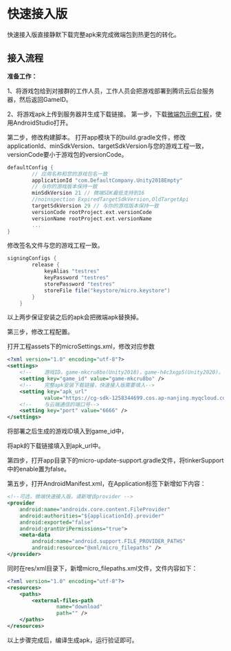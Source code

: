 # 快速接入版

快速接入版直接静默下载完整apk来完成微端包到热更包的转化。

## 接入流程

**准备工作：**

1、将游戏包给到对接群的工作人员，工作人员会把游戏部署到腾讯云后台服务器，然后返回GameID。

2、将游戏apk上传到服务器并生成下载链接。
第一步，下载[微端包示例工程](../Demo/微端APP示例工程/TcrMicroAppForUnity2018Empty.zip)，使用AndroidStudio打开。

第二步，修改构建脚本。
打开app模块下的build.gradle文件，修改applicationId、minSdkVersion、targetSdkVersion与您的游戏工程一致，versionCode要小于游戏包的versionCode。

```groovy
defaultConfig {
        // 应用名称和您的游戏包名一致
        applicationId "com.DefaultCompany.Unity2018Empty"
        // 与你的游戏版本保持一致
        minSdkVersion 21 // 微端SDK最低支持到16
        //noinspection ExpiredTargetSdkVersion,OldTargetApi
        targetSdkVersion 29 // 与你的游戏版本保持一致
        versionCode rootProject.ext.versionCode
        versionName rootProject.ext.versionName
        ...
}
```

修改签名文件与您的游戏工程一致。

```groovy
signingConfigs {
        release {
            keyAlias "testres"
            keyPassword "testres"
            storePassword "testres"
            storeFile file("keystore/micro.keystore")
        }
    }
```

以上两步保证安装之后的apk会把微端apk替换掉。

第三步，修改工程配置。

打开工程assets下的microSettings.xml，修改对应参数

```xml
<?xml version="1.0" encoding="utf-8"?>
<settings>
    <!--    游戏ID。game-mkcru8bo(Unity2018)，game-h4c3xgp5(Unity2020)。-->
    <setting key="game_id" value="game-mkcru8bo" />
    <!--    完整apk安装下载链接，快速接入版需要填入-->
    <setting key="apk_url"
            value="https://cg-sdk-1258344699.cos.ap-nanjing.myqcloud.com/test/test.apk" />
    <!--    与云端通信的端口号-->
    <setting key="port" value="6666" />
</settings>
```

将部署之后生成的游戏ID填入到game_id中，

将apk的下载链接填入到apk_url中。

第四步，打开app目录下的micro-update-support.gradle文件，将tinkerSupport中的enable置为false。

第五步，打开AndroidManifest.xml，在Application标签下新增如下内容：

```xml
<!--可选，微端快速接入版，请新增该provider -->
<provider
    android:name="androidx.core.content.FileProvider"
    android:authorities="${applicationId}.provider"
    android:exported="false"
    android:grantUriPermissions="true">
    <meta-data
        android:name="android.support.FILE_PROVIDER_PATHS"
        android:resource="@xml/micro_filepaths" />
</provider>
```

同时在res/xml目录下，新增micro_filepaths.xml文件，文件内容如下：

```xml
<?xml version="1.0" encoding="utf-8"?>
<resources>
    <paths>
        <external-files-path
                name="download"
                path="" />
    </paths>
</resources>
```

以上步骤完成后，编译生成apk，运行验证即可。
